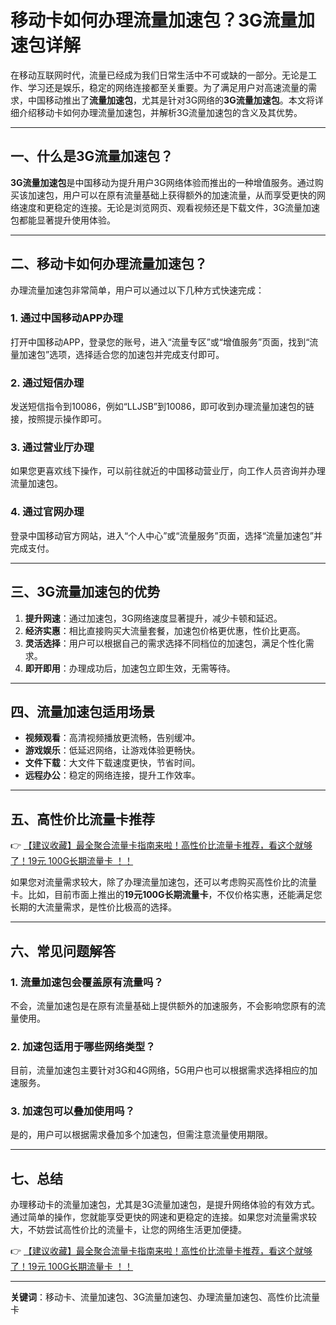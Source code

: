 # 移动卡如何办理流量加速包？3G流量加速包详解

在移动互联网时代，流量已经成为我们日常生活中不可或缺的一部分。无论是工作、学习还是娱乐，稳定的网络连接都至关重要。为了满足用户对高速流量的需求，中国移动推出了**流量加速包**，尤其是针对3G网络的**3G流量加速包**。本文将详细介绍移动卡如何办理流量加速包，并解析3G流量加速包的含义及其优势。

---

## 一、什么是3G流量加速包？

**3G流量加速包**是中国移动为提升用户3G网络体验而推出的一种增值服务。通过购买该加速包，用户可以在原有流量基础上获得额外的加速流量，从而享受更快的网络速度和更稳定的连接。无论是浏览网页、观看视频还是下载文件，3G流量加速包都能显著提升使用体验。

---

## 二、移动卡如何办理流量加速包？

办理流量加速包非常简单，用户可以通过以下几种方式快速完成：

### 1. 通过中国移动APP办理  
打开中国移动APP，登录您的账号，进入“流量专区”或“增值服务”页面，找到“流量加速包”选项，选择适合您的加速包并完成支付即可。

### 2. 通过短信办理  
发送短信指令到10086，例如“LLJSB”到10086，即可收到办理流量加速包的链接，按照提示操作即可。

### 3. 通过营业厅办理  
如果您更喜欢线下操作，可以前往就近的中国移动营业厅，向工作人员咨询并办理流量加速包。

### 4. 通过官网办理  
登录中国移动官方网站，进入“个人中心”或“流量服务”页面，选择“流量加速包”并完成支付。

---

## 三、3G流量加速包的优势

1. **提升网速**：通过加速包，3G网络速度显著提升，减少卡顿和延迟。  
2. **经济实惠**：相比直接购买大流量套餐，加速包价格更优惠，性价比更高。  
3. **灵活选择**：用户可以根据自己的需求选择不同档位的加速包，满足个性化需求。  
4. **即开即用**：办理成功后，加速包立即生效，无需等待。

---

## 四、流量加速包适用场景

- **视频观看**：高清视频播放更流畅，告别缓冲。  
- **游戏娱乐**：低延迟网络，让游戏体验更畅快。  
- **文件下载**：大文件下载速度更快，节省时间。  
- **远程办公**：稳定的网络连接，提升工作效率。

---

## 五、高性价比流量卡推荐

👉 [【建议收藏】最全聚合流量卡指南来啦！高性价比流量卡推荐，看这个就够了！19元 100G长期流量卡 ！！](https://bit.ly/Liuliangka)

如果您对流量需求较大，除了办理流量加速包，还可以考虑购买高性价比的流量卡。比如，目前市面上推出的**19元100G长期流量卡**，不仅价格实惠，还能满足您长期的大流量需求，是性价比极高的选择。

---

## 六、常见问题解答

### 1. 流量加速包会覆盖原有流量吗？  
不会，流量加速包是在原有流量基础上提供额外的加速服务，不会影响您原有的流量使用。

### 2. 加速包适用于哪些网络类型？  
目前，流量加速包主要针对3G和4G网络，5G用户也可以根据需求选择相应的加速服务。

### 3. 加速包可以叠加使用吗？  
是的，用户可以根据需求叠加多个加速包，但需注意流量使用期限。

---

## 七、总结

办理移动卡的流量加速包，尤其是3G流量加速包，是提升网络体验的有效方式。通过简单的操作，您就能享受更快的网速和更稳定的连接。如果您对流量需求较大，不妨尝试高性价比的流量卡，让您的网络生活更加便捷。

👉 [【建议收藏】最全聚合流量卡指南来啦！高性价比流量卡推荐，看这个就够了！19元 100G长期流量卡 ！！](https://bit.ly/Liuliangka)

---

**关键词**：移动卡、流量加速包、3G流量加速包、办理流量加速包、高性价比流量卡